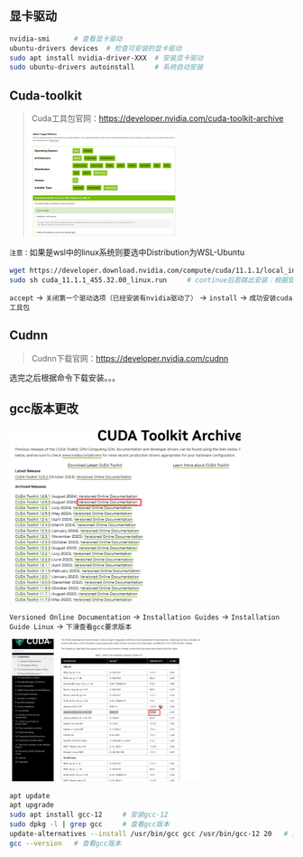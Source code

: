 ## 显卡驱动

```bash
nvidia-smi		# 查看显卡驱动
ubuntu-drivers devices	# 检查可安装的显卡驱动
sudo apt install nvidia-driver-XXX	# 安装显卡驱动
sudo ubuntu-drivers autoinstall		# 系统自动安装
```

## Cuda-toolkit

> Cuda工具包官网：https://developer.nvidia.com/cuda-toolkit-archive
>
> <img src="./%E9%85%8D%E7%BD%AE%E6%95%99%E7%A8%8B%EF%BC%9AServer%20+%20Cuda.assets/image-20241115160356753.png" alt="image-20241115160356753" style="zoom: 25%;" />

`注意：`如果是wsl中的linux系统则要选中Distribution为WSL-Ubuntu

```bash
wget https://developer.download.nvidia.com/compute/cuda/11.1.1/local_installers/cuda_11.1.1_455.32.00_linux.run
sudo sh cuda_11.1.1_455.32.00_linux.run		# continue后若跳出安装：根据安装失败日志的路径查看原因（一般是gcc版本问题，降级即可）
```

`accept` -> `关闭第一个驱动选项（已经安装有nvidia驱动了）` -> `install` ->  `成功安装cuda工具包`



## Cudnn

> Cudnn下载官网：https://developer.nvidia.com/cudnn

选完之后根据命令下载安装。。。

## gcc版本更改

<img src="./%E9%85%8D%E7%BD%AE%E6%95%99%E7%A8%8B%EF%BC%9AServer%20+%20Cuda.assets/image-20241115162000556.png" alt="image-20241115162000556" style="zoom: 40%;" />

`Versioned Online Documentation` -> `Installation Guides` -> `Installation Guide Linux` -> `下滑查看gcc要求版本`

<img src="./%E9%85%8D%E7%BD%AE%E6%95%99%E7%A8%8B%EF%BC%9AServer%20+%20Cuda.assets/image-20241115162210486.png" alt="image-20241115162210486" style="zoom:33%;" />

```bash
apt update
apt upgrade
sudo apt install gcc-12		# 安装gcc-12
sudo dpkg -l | grep gcc		# 查看gcc版本
update-alternatives --install /usr/bin/gcc gcc /usr/bin/gcc-12 20	# 变更gcc版本
gcc --version	# 查看gcc版本
```

